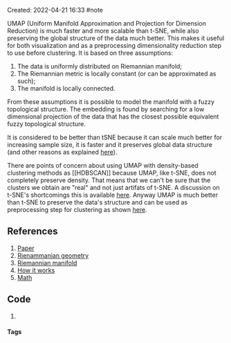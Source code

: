 Created: 2022-04-21 16:33
#note

UMAP (Uniform Manifold Approximation and Projection for Dimension Reduction) is much faster and more scalable than t-SNE, while also preserving the global structure of the data much better. This makes it useful for both visualization and as a preprocessing dimensionality reduction step to use before clustering.
It is based on three assumptions:
1.  The data is uniformly distributed on Riemannian manifold;
2.  The Riemannian metric is locally constant (or can be approximated as such);
3.  The manifold is locally connected.

From these assumptions it is possible to model the manifold with a fuzzy topological structure. The embedding is found by searching for a low dimensional projection of the data that has the closest possible equivalent fuzzy topological structure.

It is considered to be better than tSNE because it can scale much better for increasing sample size, it is faster and it preserves global data structure (and other reasons as explained [here](https://towardsdatascience.com/how-exactly-umap-works-13e3040e1668)).

There are points of concern about using UMAP with density-based clustering methods as [[HDBSCAN]] because UMAP, like t-SNE, does not completely preserve density. That means that we can't be sure that the clusters we obtain are "real" and not just artifats of t-SNE. A discussion on t-SNE's shortcomings this is available [here](https://stats.stackexchange.com/questions/263539/clustering-on-the-output-of-t-sne). Anyway UMAP is much better than t-SNE to preserve the data's structure and can be used as preprocessing step for clustering as shown [here](https://umap-learn.readthedocs.io/en/latest/clustering.html).

## References
1. [Paper](https://arxiv.org/pdf/1802.03426.pdf)
2. [Rienammanian geometry](https://en.wikipedia.org/wiki/Riemannian_geometry)
3. [Riemannian manifold](https://en.wikipedia.org/wiki/Riemannian_manifold)
4. [How it works](https://umap-learn.readthedocs.io/en/latest/how_umap_works.html)
5. [Math](https://towardsdatascience.com/how-exactly-umap-works-13e3040e1668)

## Code
1. 

#### Tags
